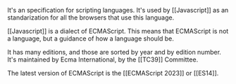 It's an specification for scripting languages. It's used by [[Javascript]] as an standarization for all the browsers that use this language.

[[Javascript]] is a dialect of ECMAScript. This means that ECMAScript is not a language, but a guidance of how a language should be.

It has many editions, and those are sorted by year and by edition number.
It's maintained by Ecma International, by the [[TC39]] Committee.

The latest version of ECMAScript is the [[ECMAScript 2023]] or [[ES14]].
